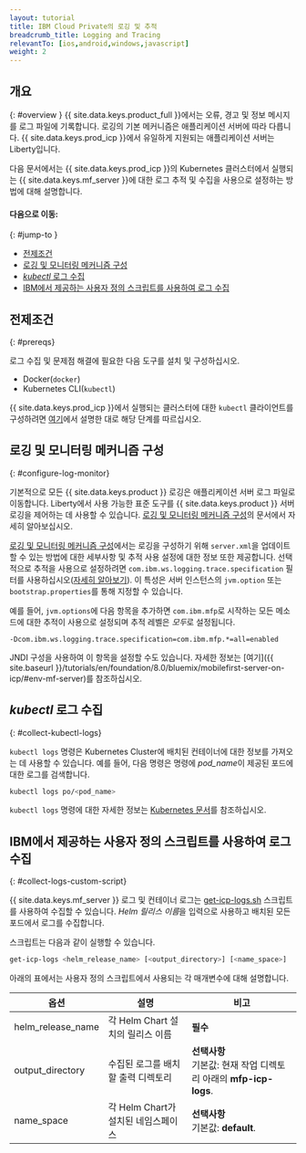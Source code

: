 ```yaml
---
layout: tutorial
title: IBM Cloud Private의 로깅 및 추적
breadcrumb_title: Logging and Tracing
relevantTo: [ios,android,windows,javascript]
weight: 2
---
```

<!-- NLS_CHARSET=UTF-8 -->
## 개요
{: #overview }
{{ site.data.keys.product_full }}에서는 오류, 경고 및 정보 메시지를 로그 파일에 기록합니다. 로깅의 기본 메커니즘은 애플리케이션 서버에 따라 다릅니다. {{ site.data.keys.prod_icp }}에서 유일하게 지원되는 애플리케이션 서버는 Liberty입니다.

다음 문서에서는 {{ site.data.keys.prod_icp }}의 Kubernetes 클러스터에서 실행되는 {{ site.data.keys.mf_server }}에 대한 로그 추적 및 수집을 사용으로 설정하는 방법에 대해 설명합니다.


#### 다음으로 이동:
{: #jump-to }
* [전제조건](#prereqs)
* [로깅 및 모니터링 메커니즘 구성](#configure-log-monitor)
* [*kubectl* 로그 수집](#collect-kubectl-logs)
* [IBM에서 제공하는 사용자 정의 스크립트를 사용하여 로그 수집](#collect-logs-custom-script)


## 전제조건
{: #prereqs}

로그 수집 및 문제점 해결에 필요한 다음 도구를 설치 및 구성하십시오.
* Docker(`docker`)
* Kubernetes CLI(`kubectl`)

{{ site.data.keys.prod_icp }}에서 실행되는 클러스터에 대한 `kubectl` 클라이언트를 구성하려면 [여기](https://www.ibm.com/support/knowledgecenter/en/SSBS6K_2.1.0/manage_cluster/cfc_cli.html)에서 설명한 대로 해당 단계를 따르십시오.


## 로깅 및 모니터링 메커니즘 구성
{: #configure-log-monitor}

기본적으로 모든 {{ site.data.keys.product }} 로깅은 애플리케이션 서버 로그 파일로 이동합니다. Liberty에서 사용 가능한 표준 도구를 {{ site.data.keys.product }} 서버 로깅을 제어하는 데 사용할 수 있습니다. [로깅 및 모니터링 메커니즘 구성](https://www.ibm.com/support/knowledgecenter/en/SSHS8R_8.0.0/com.ibm.worklight.installconfig.doc/admin/r_logging_and_monitoring_mechanisms.html)의 문서에서 자세히 알아보십시오.

[로깅 및 모니터링 메커니즘 구성](https://www.ibm.com/support/knowledgecenter/en/SSHS8R_8.0.0/com.ibm.worklight.installconfig.doc/admin/r_logging_and_monitoring_mechanisms.html)에서는 로깅을 구성하기 위해 `server.xml`을 업데이트할 수 있는 방법에 대한 세부사항 및 추적 사용 설정에 대한 정보 또한 제공합니다. 선택적으로 추적을 사용으로 설정하려면 `com.ibm.ws.logging.trace.specification` 필터를 사용하십시오([자세히 알아보기](https://www.ibm.com/support/knowledgecenter/en/SSEQTP_8.5.5/com.ibm.websphere.wlp.doc/ae/rwlp_logging.html)). 이 특성은 서버 인스턴스의 `jvm.option` 또는 `bootstrap.properties`를 통해 지정할 수 있습니다.

예를 들어, `jvm.options`에 다음 항목을 추가하면 `com.ibm.mfp`로 시작하는 모든 메소드에 대한 추적이 사용으로 설정되며 추적 레벨은 *모두*로 설정됩니다.
```
-Dcom.ibm.ws.logging.trace.specification=com.ibm.mfp.*=all=enabled
```
 JNDI 구성을 사용하여 이 항목을 설정할 수도 있습니다. 자세한 정보는 [여기]({{ site.baseurl }}/tutorials/en/foundation/8.0/bluemix/mobilefirst-server-on-icp/#env-mf-server)를 참조하십시오.


## *kubectl* 로그 수집
{: #collect-kubectl-logs}

`kubectl logs` 명령은 Kubernetes Cluster에 배치된 컨테이너에 대한 정보를 가져오는 데 사용할 수 있습니다. 예를 들어, 다음 명령은 명령에 *pod_name*이 제공된 포드에 대한 로그를 검색합니다.

```bash
kubectl logs po/<pod_name>
```
`kubectl logs` 명령에 대한 자세한 정보는 [Kubernetes 문서](https://kubernetes-v1-4.github.io/docs/user-guide/kubectl/kubectl_logs/)를 참조하십시오.

## IBM에서 제공하는 사용자 정의 스크립트를 사용하여 로그 수집
{: #collect-logs-custom-script}

{{ site.data.keys.mf_server }} 로그 및 컨테이너 로그는 [get-icp-logs.sh](get-icp-logs.sh) 스크립트를 사용하여 수집할 수 있습니다. *Helm 릴리스 이름*을 입력으로 사용하고 배치된 모든 포드에서 로그를 수집합니다.

스크립트는 다음과 같이 실행할 수 있습니다.
```bash
get-icp-logs <helm_release_name> [<output_directory>] [<name_space>]
```
아래의 표에서는 사용자 정의 스크립트에서 사용되는 각 매개변수에 대해 설명합니다.

| 옵션 | 설명 | 비고 |
|--------|-------------|---------|
| helm_release_name | 각 Helm Chart 설치의 릴리스 이름 | **필수** |
| output_directory | 수집된 로그를 배치할 출력 디렉토리 | **선택사항**<br/>기본값: 현재 작업 디렉토리 아래의 **mfp-icp-logs**. |
| name_space | 각 Helm Chart가 설치된 네임스페이스 | **선택사항**<br/>기본값: **default**. |
